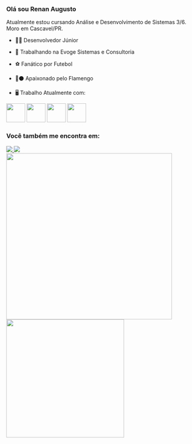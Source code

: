 ### Olá sou Renan Augusto

Atualmente estou cursando Análise e Desenvolvimento de Sistemas 3/6. Moro em Cascavel/PR.

-  🧑‍💻 Desenvolvedor Júnior

- 🏢	Trabalhando na Evoge Sistemas e Consultoria

- ⚽	Fanático por Futebol 

- 🔴⚫ Apaixonado pelo Flamengo

- 🖥️	Trabalho Atualmente com:

<div display="inline">
<img width="50" height="50" src="https://cdn.jsdelivr.net/gh/devicons/devicon/icons/angularjs/angularjs-original.svg" />
<img width="50" height="50" src="https://cdn.jsdelivr.net/gh/devicons/devicon/icons/kotlin/kotlin-original.svg" />
<img width="50" height="50" src="https://cdn.jsdelivr.net/gh/devicons/devicon/icons/postgresql/postgresql-original.svg" />
<img width="50" height="50" src="https://cdn.jsdelivr.net/gh/devicons/devicon/icons/python/python-original.svg" />
</div>

### Você também me encontra em:
<a href="https://www.linkedin.com/in/renan-mendes-carlos/">
  <img src="https://img.shields.io/badge/linkedin-%230077B5.svg?style=for-the-badge&logo=linkedin&logoColor=white"/>
</a>
<a href="https://www.instagram.com/renan_a.m.c/?next=%2F">
  <img src="https://img.shields.io/badge/Instagram-%23E4405F.svg?style=for-the-badge&logo=Instagram&logoColor=white"/>
</a>

<div align="left">
    <img src="https://github-readme-stats.vercel.app/api?username=renanaug&show_icons=true&include_all_commits=true&line_height=20&hide_border=true&theme=graywhite" width="440"/>
    <img src="https://github-readme-stats.vercel.app/api/top-langs/?username=renanaug&layout=compact&theme=graywhite&hide_border=true" width="313" />
</div>
